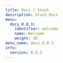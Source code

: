 ```yaml
---
title: Docs | Stash
description: Stash Docs
menu:
  docs_0.8.3:
    identifier: welcome
    name: Welcome
    weight: 10
menu_name: docs_0.8.3
info:
  version: 0.8.3
---
```



